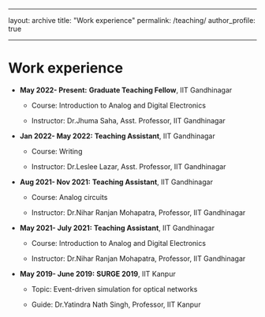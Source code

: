 
---
layout: archive
title: "Work experience"
permalink: /teaching/
author_profile: true

---

Work experience
======
* **May 2022-
Present:** **Graduate Teaching Fellow**, IIT Gandhinagar

  * Course: Introduction to Analog and Digital Electronics

  * Instructor: Dr.Jhuma Saha, Asst. Professor, IIT Gandhinagar

* **Jan 2022-
May 2022:** **Teaching Assistant**, IIT Gandhinagar

  * Course: Writing

  * Instructor: Dr.Leslee Lazar, Asst. Professor, IIT Gandhinagar

* **Aug 2021-
Nov 2021:** **Teaching Assistant**, IIT Gandhinagar
 
  * Course: Analog circuits

  * Instructor: Dr.Nihar Ranjan Mohapatra, Professor, IIT Gandhinagar

* **May 2021-
July 2021:** **Teaching Assistant**, IIT Gandhinagar

  * Course: Introduction to Analog and Digital Electronics

  * Instructor: Dr.Nihar Ranjan Mohapatra, Professor, IIT Gandhinagar

* **May 2019-
June 2019:** **SURGE 2019**, IIT Kanpur

  * Topic: Event-driven simulation for optical networks

  * Guide: Dr.Yatindra Nath Singh, Professor, IIT Kanpur
